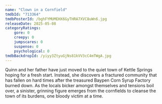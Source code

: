 ```yaml
---
name: "Clown in a Cornfield"
tmdbId: "713364"
tmdbPosterId: /bghFYMUMEKK6GyTHRA7XVC8uWn6.jpg
releaseDate: 2025-05-08
categoryRatings:
    gore: 0
    creepy: 0
    jumpscares: 0
    suspense: 0
    psychological: 0
tmdbBackdropId: /yiyy3ZtyuGjNs81kVV3cC4mTWgA.jpg
---
```

Quinn and her father have just moved to the quiet town of Kettle Springs hoping for a fresh start. Instead, she discovers a fractured community that has fallen on hard times after the treasured Baypen Corn Syrup Factory burned down. As the locals bicker amongst themselves and tensions boil over, a sinister, grinning figure emerges from the cornfields to cleanse the town of its burdens, one bloody victim at a time.
